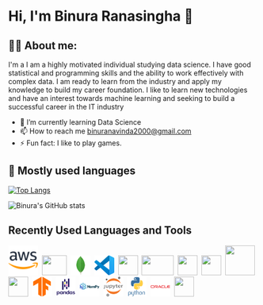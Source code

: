 # Hi, I'm Binura Ranasingha 👋


## 🙋‍♂️ About me:
I'm a I am a highly motivated individual studying data science. I have good statistical and programming skills and the ability to work effectively with complex data. I am ready to learn from the industry and apply my knowledge to build my career foundation. I like to learn new technologies and have an interest towards machine learning and seeking to build a successful career in the IT industry

- 🌱 I’m currently learning Data Science 
- 📫 How to reach me binuranavinda2000@gmail.com
- ⚡ Fun fact: I like to play games.

## 🚀 Mostly used languages
[![Top Langs](https://github-readme-stats.vercel.app/api/top-langs/?username=BinuraRanasingha&layout=donut-vertical)](https://github.com/anuraghazra/github-readme-stats)

![Binura's GitHub stats](https://github-readme-stats.vercel.app/api?username=BinuraRanasingha&show_icons=true&theme=radical)

## Recently Used Languages and Tools
<div>
  <img src="https://github.com/devicons/devicon/blob/master/icons/amazonwebservices/amazonwebservices-original-wordmark.svg" width="60" height="60"/>&nbsp;
  <img src="https://1000logos.net/wp-content/uploads/2022/08/Microsoft-Power-BI-Logo.png" width="50" height="40"/>&nbsp;
  <img src="https://github.com/devicons/devicon/blob/master/icons/mongodb/mongodb-original.svg" width="40" height="40"/>&nbsp;
  <img src="https://github.com/devicons/devicon/blob/master/icons/vscode/vscode-original.svg" width="40" height="40"/>&nbsp;
  <img src="https://pypi-camo.global.ssl.fastly.net/e04fcdcd86e25efd2d53f9dd07e2e57e95969f4b/68747470733a2f2f7261772e67697468756275736572636f6e74656e742e636f6d2f73636970792f73636970792f6d61696e2f646f632f736f757263652f5f7374617469632f6c6f676f2e737667" width="40" height="40"/>&nbsp;
  <img src="https://miro.medium.com/v2/resize:fit:964/1*2fD9qRIlRAJay7D5NK3yEA.png" width="65" height="40"/>&nbsp;
  <img src="https://www.statsmodels.org/stable/_images/statsmodels-logo-v2.svg" width="40" height="40"/>&nbsp;
  <img src="https://pypi-camo.global.ssl.fastly.net/b86b2758380b6bc7cbdf4ff97fda9826a3b74aa2/68747470733a2f2f7261772e67697468756275736572636f6e74656e742e636f6d2f7363696b69742d6c6561726e2f7363696b69742d6c6561726e2f6d61696e2f646f632f6c6f676f732f7363696b69742d6c6561726e2d6c6f676f2e706e67" height="40" width="40"/>&nbsp;
  <img src="https://pypi-camo.global.ssl.fastly.net/42ca79ff99d75bf2cb4e6097c8006b52d36484df/68747470733a2f2f6d6174706c6f746c69622e6f72672f5f7374617469632f6c6f676f322e737667" width="60" height="60"/>&nbsp;
  <img src="https://upload.wikimedia.org/wikipedia/commons/thumb/a/ae/Keras_logo.svg/1200px-Keras_logo.svg.png" width="40" height="40"/>&nbsp;
  <img src="https://github.com/devicons/devicon/blob/master/icons/tensorflow/tensorflow-original.svg" width="40" height="40"/>&nbsp;
  <img src="https://github.com/devicons/devicon/blob/master/icons/pandas/pandas-original-wordmark.svg" width="40" height="40"/>&nbsp;
  <img src="https://github.com/devicons/devicon/blob/master/icons/numpy/numpy-original-wordmark.svg" width="40" height="40"/>&nbsp;
  <img src="https://github.com/devicons/devicon/blob/master/icons/jupyter/jupyter-original-wordmark.svg" width="40" height="40"/>&nbsp;
  <img src="https://github.com/devicons/devicon/blob/master/icons/python/python-original-wordmark.svg" width="40" height="40"/>&nbsp;
  <img src="https://github.com/devicons/devicon/blob/master/icons/oracle/oracle-original.svg" width="40" height="40"/>&nbsp;
  <img src="https://logowik.com/content/uploads/images/azure-machine-learning-service1395.jpg" width="40" height="40"/>&nbsp;
</a>
</div>




